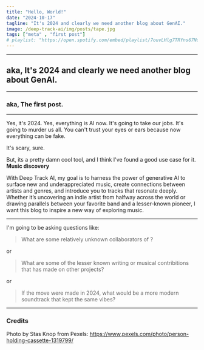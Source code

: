 ```yaml
---
title: "Hello, World!"
date: "2024-10-17"
tagline: "It's 2024 and clearly we need another blog about GenAI."
image: /deep-track-ai/img/posts/tape.jpg
tags: ["meta" , "first post"]
# playlist: "https://open.spotify.com/embed/playlist/7ouvLHlg7TRYns67NueSzK?utm_source=generator"
---
```


---- 

## aka, It's 2024 and clearly we need another blog about GenAI.

----

### aka, The first post.

-----

Yes, it's 2024. Yes, everything is AI now. It's going to take our jobs. It's going to murder us all. You can't trust your eyes or ears because now everything can be fake.

It's scary, sure.

But, its a pretty damn cool tool, and I think I've found a good use case for it. **Music discovery**

With Deep Track AI, my goal is to harness the power of generative AI to surface new and underappreciated music, create connections between artists and genres, and introduce you to tracks that resonate deeply. Whether it’s uncovering an indie artist from halfway across the world or drawing parallels between your favorite band and a lesser-known pioneer, I want this blog to inspire a new way of exploring music.


-----


I'm going to be asking questions like:

> What are some relatively unknown collaborators of **<insert-artist-here>**?

or

> What are some of the lesser known writing or musical contribitions that **<insert-artist-here>** has made on other projects?

or

> If the move **<insert-movie>** were made in 2024, what would be a more modern soundtrack that kept the same vibes?


----

### Credits

Photo by Stas Knop from Pexels: https://www.pexels.com/photo/person-holding-cassette-1319799/

